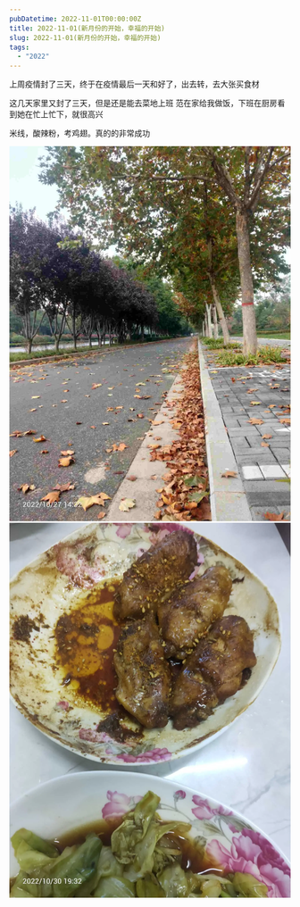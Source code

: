 ```yaml
---
pubDatetime: 2022-11-01T00:00:00Z
title: 2022-11-01(新月份的开始，幸福的开始)
slug: 2022-11-01(新月份的开始，幸福的开始)
tags:
  - "2022"
---
```


上周疫情封了三天，终于在疫情最后一天和好了，出去转，去大张买食材

这几天家里又封了三天，但是还是能去菜地上班
范在家给我做饭，下班在厨房看到她在忙上忙下，就很高兴

米线，酸辣粉，考鸡翅。真的的非常成功

![](../../img/6904315-8f19fdec7b96e1f2.jpg)
![](../../img/6904315-562aeea280bfa625.jpg)
